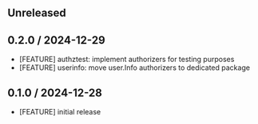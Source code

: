 ## Unreleased

## 0.2.0 / 2024-12-29

* [FEATURE] authztest: implement authorizers for testing purposes
* [FEATURE] userinfo: move user.Info authorizers to dedicated package

## 0.1.0 / 2024-12-28

* [FEATURE] initial release

